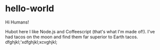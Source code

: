 # hello-world

Hi Humans!

Hubot here I like Node.js and Coffeescript (that's what I'm made of!).
I've had tacos on the moon and find them far superior to Earth tacos.
dfghjkl;'xdfghjkl;xcvghjkl;
